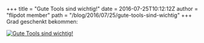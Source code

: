 +++
title = "Gute Tools sind wichtig!"
date = 2016-07-25T10:12:12Z
author = "flipdot member"
path = "/blog/2016/07/25/gute-tools-sind-wichtig"
+++
Grad geschenkt bekommen:

[![Gute Tools sind
wichtig\!](https://flipdot.org/blog/uploads/20160725_111019.serendipityThumb.jpg)](https://flipdot.org/blog/uploads/20160725_111019.jpg)
